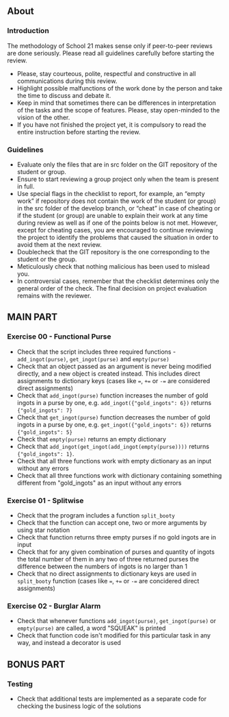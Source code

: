 ## About
### Introduction
The methodology of School 21 makes sense only if peer-to-peer reviews are done seriously. Please read all guidelines carefully before starting the review.
- Please, stay courteous, polite, respectful and constructive in all communications during this review.
- Highlight possible malfunctions of the work done by the person and take the time to discuss and debate it.
- Keep in mind that sometimes there can be differences in interpretation of the tasks and the scope of features. Please, stay open-minded to the vision of the other.
- If you have not finished the project yet, it is compulsory to read the entire instruction before starting the review.

### Guidelines
- Evaluate only the files that are in src folder on the GIT repository of the student or group.
- Ensure to start reviewing a group project only when the team is present in full.
- Use special flags in the checklist to report, for example, an “empty work” if repository does not contain the work of the student (or group) in the src folder of the develop branch, or “cheat” in case of cheating or if the student (or group) are unable to explain their work at any time during review as well as if one of the points below is not met. However, except for cheating cases, you are encouraged to continue reviewing the project to identify the problems that caused the situation in order to avoid them at the next review.
- Doublecheck that the GIT repository is the one corresponding to the student or the group.
- Meticulously check that nothing malicious has been used to mislead you.
- In controversial cases, remember that the checklist determines only the general order of the check. The final decision on project evaluation remains with the reviewer.

## MAIN PART
### Exercise 00 - Functional Purse
- Check that the script includes three required functions - `add_ingot(purse)`, `get_ingot(purse)` and `empty(purse)`
- Check that an object passed as an argument is never being modified directly, and a new object is created instead. This includes direct assignments to dictionary keys (cases like `=`, `+=` or `-=` are considered direct assignments)
- Check that `add_ingot(purse)` function increases the number of gold ingots in a purse by one, e.g. `add_ingot({"gold_ingots": 6})` returns `{"gold_ingots": 7}`
- Check that `get_ingot(purse)` function decreases the number of gold ingots in a purse by one, e.g. `get_ingot({"gold_ingots": 6})` returns `{"gold_ingots": 5}`
- Check that `empty(purse)` returns an empty dictionary
- Check that `add_ingot(get_ingot(add_ingot(empty(purse))))` returns `{"gold_ingots": 1}`.
- Check that all three functions work with empty dictionary as an input without any errors
- Check that all three functions work with dictionary containing something different from "gold_ingots" as an input without any errors

### Exercise 01 - Splitwise
- Check that the program includes a function `split_booty`
- Check that the function can accept one, two or more arguments by using star notation
- Check that function returns three empty purses if no gold ingots are in input
- Check that for any given combination of purses and quantity of ingots the total number of them in any two of three returned purses the difference between the numbers of ingots is no larger than 1
- Check that no direct assignments to dictionary keys are used in `split_booty` function (cases like `=`, `+=` or `-=` are concidered direct assignments)

### Exercise 02 - Burglar Alarm
- Check that whenever functions `add_ingot(purse)`, `get_ingot(purse)` or `empty(purse)` are called, a word "SQUEAK" is printed
- Check that function code isn't modified for this particular task in any way, and instead a decorator is used

## BONUS PART
### Testing
- Check that additional tests are implemented as a separate code for checking the business logic of the solutions

